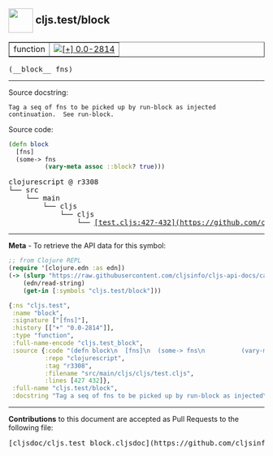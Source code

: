## <img width="48px" valign="middle" src="http://i.imgur.com/Hi20huC.png"> cljs.test/block

 <table border="1">
<tr>

<td>function</td>
<td><a href="https://github.com/cljsinfo/cljs-api-docs/tree/0.0-2814"><img valign="middle" alt="[+] 0.0-2814" src="https://img.shields.io/badge/+-0.0--2814-lightgrey.svg"></a> </td>
</tr>
</table>

 <samp>
(__block__ fns)<br>
</samp>

---




Source docstring:

```
Tag a seq of fns to be picked up by run-block as injected
continuation.  See run-block.
```

Source code:

```clj
(defn block
  [fns]
  (some-> fns
          (vary-meta assoc ::block? true)))
```

 <pre>
clojurescript @ r3308
└── src
    └── main
        └── cljs
            └── cljs
                └── <ins>[test.cljs:427-432](https://github.com/clojure/clojurescript/blob/r3308/src/main/cljs/cljs/test.cljs#L427-L432)</ins>
</pre>


---

__Meta__ - To retrieve the API data for this symbol:

```clj
;; from Clojure REPL
(require '[clojure.edn :as edn])
(-> (slurp "https://raw.githubusercontent.com/cljsinfo/cljs-api-docs/catalog/cljs-api.edn")
    (edn/read-string)
    (get-in [:symbols "cljs.test/block"]))
```

```clj
{:ns "cljs.test",
 :name "block",
 :signature ["[fns]"],
 :history [["+" "0.0-2814"]],
 :type "function",
 :full-name-encode "cljs.test_block",
 :source {:code "(defn block\n  [fns]\n  (some-> fns\n          (vary-meta assoc ::block? true)))",
          :repo "clojurescript",
          :tag "r3308",
          :filename "src/main/cljs/cljs/test.cljs",
          :lines [427 432]},
 :full-name "cljs.test/block",
 :docstring "Tag a seq of fns to be picked up by run-block as injected\ncontinuation.  See run-block."}

```

---

__Contributions__ to this document are accepted as Pull Requests to the following file:

 <pre>
[cljsdoc/cljs.test_block.cljsdoc](https://github.com/cljsinfo/cljs-api-docs/blob/master/cljsdoc/cljs.test_block.cljsdoc)
</pre>

